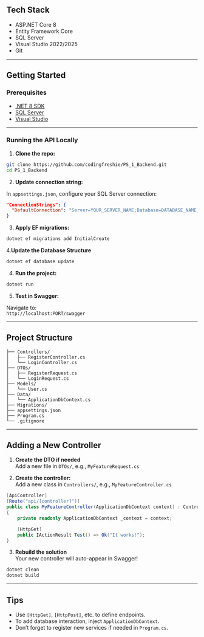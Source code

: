 ﻿
##  Tech Stack

- ASP.NET Core 8
- Entity Framework Core
- SQL Server
- Visual Studio 2022/2025
- Git

---

##  Getting Started

###  Prerequisites

- [.NET 8 SDK](https://dotnet.microsoft.com/en-us/download/dotnet/8.0)
- [SQL Server](https://www.microsoft.com/en-us/sql-server)
- [Visual Studio](https://visualstudio.microsoft.com/)

---

###  Running the API Locally

1. **Clone the repo:**

```bash
git clone https://github.com/codingfreshie/PS_1_Backend.git
cd PS_1_Backend
```

2. **Update connection string:**

In `appsettings.json`, configure your SQL Server connection:

```json
"ConnectionStrings": {
  "DefaultConnection": "Server=YOUR_SERVER_NAME;Database=DATABASE_NAME_;Trusted_Connection=True;TrustServerCertificate=True;"
}
```

3. **Apply EF migrations:**

```bash
dotnet ef migrations add InitialCreate

```
4.**Update the Database Structure**
```bash
dotnet ef database update
```

4. **Run the project:**

```bash
dotnet run
```

5. **Test in Swagger:**

Navigate to:  
`http://localhost:PORT/swagger`

---

##  Project Structure

```
├── Controllers/
│   ├── RegisterController.cs
│   └── LoginController.cs
├── DTOs/
│   ├── RegisterRequest.cs
│   └── LoginRequest.cs
├── Models/
│   └── User.cs
├── Data/
│   └── ApplicationDbContext.cs
├── Migrations/
├── appsettings.json
├── Program.cs
└── .gitignore
```

---

##  Adding a New Controller

1. **Create the DTO if needed**  
   Add a new file in `DTOs/`, e.g., `MyFeatureRequest.cs`

2. **Create the controller:**  
   Add a new class in `Controllers/`, e.g., `MyFeatureController.cs`

```csharp
[ApiController]
[Route("api/[controller]")]
public class MyFeatureController(ApplicationDbContext context) : ControllerBase
{
    private readonly ApplicationDbContext _context = context;

    [HttpGet]
    public IActionResult Test() => Ok("It works!");
}
```

3. **Rebuild the solution**  
   Your new controller will auto-appear in Swagger!
```bash
dotnet clean
dotnet build

```

---

##  Tips

- Use `[HttpGet]`, `[HttpPost]`, etc. to define endpoints.
- To add database interaction, inject `ApplicationDbContext`.
- Don’t forget to register new services if needed in `Program.cs`.



